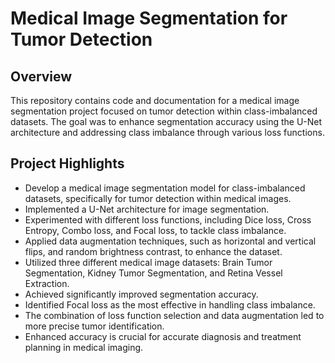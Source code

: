 # Medical Image Segmentation for Tumor Detection

## Overview

This repository contains code and documentation for a medical image segmentation project focused on tumor detection within class-imbalanced datasets. The goal was to enhance segmentation accuracy using the U-Net architecture and addressing class imbalance through various loss functions.

## Project Highlights

  - Develop a medical image segmentation model for class-imbalanced datasets, specifically for tumor detection within medical images.
  - Implemented a U-Net architecture for image segmentation.
  - Experimented with different loss functions, including Dice loss, Cross Entropy, Combo loss, and Focal loss, to tackle class imbalance.
  - Applied data augmentation techniques, such as horizontal and vertical flips, and random brightness contrast, to enhance the dataset.
  - Utilized three different medical image datasets: Brain Tumor Segmentation, Kidney Tumor Segmentation, and Retina Vessel Extraction.
  - Achieved significantly improved segmentation accuracy.
  - Identified Focal loss as the most effective in handling class imbalance.
  - The combination of loss function selection and data augmentation led to more precise tumor identification.
  - Enhanced accuracy is crucial for accurate diagnosis and treatment planning in medical imaging.

